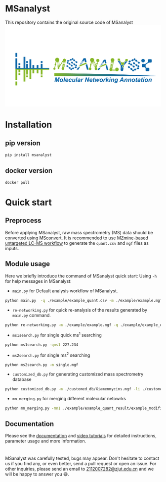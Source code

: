# MSanalyst
This repository contains the original source code of MSanalyst
![MSanalystlogo](MSanalyst_logo.jpg)

# Installation
## pip version
```bash
pip install msanalyst
```
## docker version
```bash
docker pull
```


# Quick start
## Preprocess
Before applying MSanalyst, raw mass spectrometry (MS) data should be converted using [MSconvert](https://mzmine.github.io/mzmine_documentation/data_conversion.html). 
It is recommended to use [MZmine-based untargeted LC-MS workflow](https://mzmine.github.io/mzmine_documentation/workflows/lcmsworkflow/lcms-workflow.html) 
to generate the `quant.csv` and `mgf` files as inputs. 

## Module usage
Here we briefly introduce the command of MSanalyst quick start:
Using `-h` for help messages in MSanalyst: 

- `main.py` 
for Default analysis workflow of MSanalyst.

```bash
python main.py  -q ./example/example_quant.csv -m ./example/example.mgf -o ./example/
```

- `re-networking.py` for quick re-analysis of the results generated by `main.py` command.

```bash
python re-networking.py -m ./example/example.mgf -q ./example/example_quant.csv -scm neutral_loss -scs 0.5 -scp 4
```

- `ms1search.py`
for single quick ms<sup>1</sup> searching

```bash
python ms1search.py -qms1 227.234
```

- `ms2search.py` 
for single ms<sup>2</sup> searching

```bash
python ms2search.py -m single.mgf
```

- `customized_db.py` 
for generating customized mass spectrometry database

```bash
python customized_db.py -m ./customed_db/Xiamenmycins.mgf -li ./customed_db/Xiamenmycins.xlsx 
```

- `mn_merging.py`
for merging different molecular netowrks

```bash
python mn_merging.py -mn1 ./example/example_quant_result/example_modified_cosine_0.7_5.graphml -mn2 ./example/example_quant_result/example_modified_cosine_0.1_1.graphml -o ./example/
```

## Documentation
Please see the [documentation](https://msanalyst.net/a/about) 
and [video tutorials](https://msanalyst.net/a/about) for detailed instructions, parameter usage and more information.


# 
MSanalyst was carefully tested, bugs may appear. 
Don't hesitate to contact us if you find any, or even better, send a pull request or open an issue. 
For other inquiries, please send an email to 2112007282@zjut.edu.cn and we will be happy to answer you 😄.
